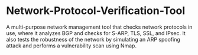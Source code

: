 # Network-Protocol-Verification-Tool
A multi-purpose network management tool that checks network protocols in use, where it analyzes BGP and checks for S-ARP, TLS, SSL, and IPsec. It also tests the robustness of the network by simulating an ARP spoofing attack and performs a vulnerability scan using Nmap.
